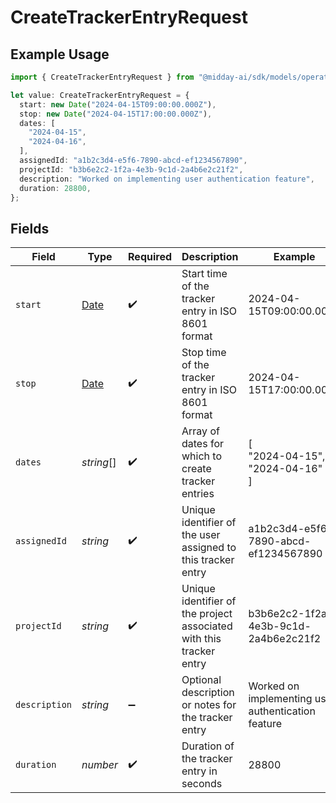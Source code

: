 # CreateTrackerEntryRequest

## Example Usage

```typescript
import { CreateTrackerEntryRequest } from "@midday-ai/sdk/models/operations";

let value: CreateTrackerEntryRequest = {
  start: new Date("2024-04-15T09:00:00.000Z"),
  stop: new Date("2024-04-15T17:00:00.000Z"),
  dates: [
    "2024-04-15",
    "2024-04-16",
  ],
  assignedId: "a1b2c3d4-e5f6-7890-abcd-ef1234567890",
  projectId: "b3b6e2c2-1f2a-4e3b-9c1d-2a4b6e2c21f2",
  description: "Worked on implementing user authentication feature",
  duration: 28800,
};
```

## Fields

| Field                                                                                         | Type                                                                                          | Required                                                                                      | Description                                                                                   | Example                                                                                       |
| --------------------------------------------------------------------------------------------- | --------------------------------------------------------------------------------------------- | --------------------------------------------------------------------------------------------- | --------------------------------------------------------------------------------------------- | --------------------------------------------------------------------------------------------- |
| `start`                                                                                       | [Date](https://developer.mozilla.org/en-US/docs/Web/JavaScript/Reference/Global_Objects/Date) | :heavy_check_mark:                                                                            | Start time of the tracker entry in ISO 8601 format                                            | 2024-04-15T09:00:00.000Z                                                                      |
| `stop`                                                                                        | [Date](https://developer.mozilla.org/en-US/docs/Web/JavaScript/Reference/Global_Objects/Date) | :heavy_check_mark:                                                                            | Stop time of the tracker entry in ISO 8601 format                                             | 2024-04-15T17:00:00.000Z                                                                      |
| `dates`                                                                                       | *string*[]                                                                                    | :heavy_check_mark:                                                                            | Array of dates for which to create tracker entries                                            | [<br/>"2024-04-15",<br/>"2024-04-16"<br/>]                                                    |
| `assignedId`                                                                                  | *string*                                                                                      | :heavy_check_mark:                                                                            | Unique identifier of the user assigned to this tracker entry                                  | a1b2c3d4-e5f6-7890-abcd-ef1234567890                                                          |
| `projectId`                                                                                   | *string*                                                                                      | :heavy_check_mark:                                                                            | Unique identifier of the project associated with this tracker entry                           | b3b6e2c2-1f2a-4e3b-9c1d-2a4b6e2c21f2                                                          |
| `description`                                                                                 | *string*                                                                                      | :heavy_minus_sign:                                                                            | Optional description or notes for the tracker entry                                           | Worked on implementing user authentication feature                                            |
| `duration`                                                                                    | *number*                                                                                      | :heavy_check_mark:                                                                            | Duration of the tracker entry in seconds                                                      | 28800                                                                                         |
